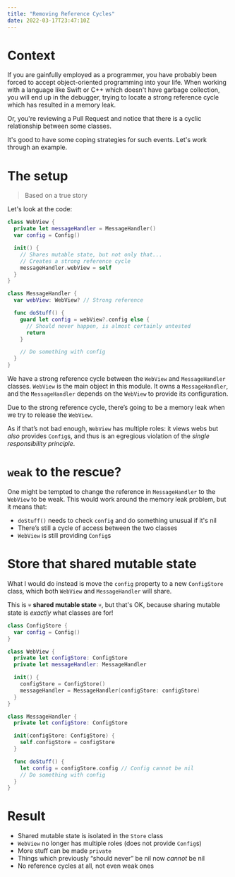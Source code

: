 ```yaml
---
title: "Removing Reference Cycles"
date: 2022-03-17T23:47:10Z
---
```


# Context

If you are gainfully employed as a programmer, you have probably been forced to accept object-oriented programming into your life. When working with a language like Swift or C++ which doesn't have garbage collection, you will end up in the debugger, trying to locate a strong reference cycle which has resulted in a memory leak.

Or, you're reviewing a Pull Request and notice that there is a cyclic relationship between some classes.

It's good to have some coping strategies for such events. Let's work through an example.

# The setup

> Based on a true story

Let's look at the code:

```swift
class WebView {
  private let messageHandler = MessageHandler()
  var config = Config()

  init() {
    // Shares mutable state, but not only that...
    // Creates a strong reference cycle
    messageHandler.webView = self
  }
}

class MessageHandler {
  var webView: WebView? // Strong reference

  func doStuff() {
    guard let config = webView?.config else {
      // Should never happen, is almost certainly untested
      return
    }

    // Do something with config
  }
}
```

We have a strong reference cycle between the `WebView` and `MessageHandler` classes. `WebView` is the main object in this module. It owns a `MessageHandler`, and the `MessageHandler` depends on the `WebView` to provide its configuration.

Due to the strong reference cycle, there’s going to be a memory leak when we try to release the `WebView`.

As if that’s not bad enough, `WebView` has multiple roles: it views webs but _also_ provides `Config`s, and thus is an egregious violation of the _single responsibility principle_.

# `weak` to the rescue?

One might be tempted to change the reference in `MessageHandler` to the `WebView` to be weak. This would work around the memory leak problem, but it means that:

- `doStuff()` needs to check `config` and do something unusual if it's nil
- There’s still a cycle of access between the two classes
- `WebView` is still providing `Config`s

# Store that shared mutable state

What I would do instead is move the `config` property to a new `ConfigStore` class, which both `WebView` and `MessageHandler` will share.

This is 💀 **shared mutable state** 💀, but that's OK, because sharing mutable state is _exactly_ what classes are for!

```swift
class ConfigStore {
  var config = Config()
}

class WebView {
  private let configStore: ConfigStore
  private let messageHandler: MessageHandler

  init() {
    configStore = ConfigStore()
    messageHandler = MessageHandler(configStore: configStore)
  }
}

class MessageHandler {
  private let configStore: ConfigStore

  init(configStore: ConfigStore) {
    self.configStore = configStore
  }

  func doStuff() {
    let config = configStore.config // Config cannot be nil
    // Do something with config
  }
}
```

# Result

- Shared mutable state is isolated in the `Store` class
- `WebView` no longer has multiple roles (does not provide `Config`s)
- More stuff can be made `private`
- Things which previously “should never” be nil now _cannot_ be nil
- No reference cycles at all, not even weak ones
